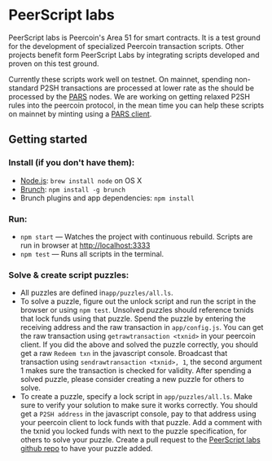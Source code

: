 # PeerScript labs

PeerScript labs is Peercoin's Area 51 for smart contracts. It is a test ground for the development of specialized Peercoin transaction scripts.
Other projects benefit form PeerScript Labs by integrating scripts developed and proven on this test ground.

Currently these scripts work well on testnet. On mainnet, spending non-standard P2SH transactions are processed at lower rate as the should be processed by the [PARS](https://www.peercointalk.org/index.php?topic=4684.0) nodes.
We are working on getting relaxed P2SH rules into the peercoin protocol, in the mean time you can help these scripts on mainnet by minting using a [PARS client](https://github.com/hrobeers/peercoin-advanced-relay).


## Getting started

### Install (if you don't have them):
* [Node.js](http://nodejs.org): `brew install node` on OS X
* [Brunch](http://brunch.io): `npm install -g brunch`
* Brunch plugins and app dependencies: `npm install`

### Run:
* `npm start` — Watches the project with continuous rebuild. Scripts are run in browser at [http://localhost:3333](http://localhost:3333)
* `npm test` — Runs all scripts in the terminal.

### Solve & create script puzzles:
* All puzzles are defined in`app/puzzles/all.ls`.
* To solve a puzzle, figure out the unlock script and run the script in the browser or using `npm test`.
  Unsolved puzzles should reference txnids that lock funds using that puzzle.
  Spend the puzzle by entering the receiving address and the raw transaction in `app/config.js`.
  You can get the raw transaction using `getrawtransaction <txnid>` in your peercoin client.
  If you did the above and solved the puzzle correctly, you should get a raw `Redeem txn` in the javascript console.
  Broadcast that transaction using `sendrawtransaction <txnid>, 1`, the second argument 1 makes sure the transaction is checked for validity.
  After spending a solved puzzle, please consider creating a new puzzle for others to solve.
* To create a puzzle, specify a lock script in `app/puzzles/all.ls`.
  Make sure to verify your solution to make sure it works correctly.
  You should get a `P2SH address` in the javascript console, pay to that address using your peercoin client to lock funds with that puzzle.
  Add a comment with the txnid you locked funds with next to the puzzle specification, for others to solve your puzzle.
  Create a pull request to the [PeerScript labs github repo](https://github.com/hrobeers/peerscript-labs) to have your puzzle added.
